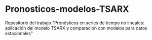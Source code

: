 # Pronosticos-modelos-TSARX
Repositorio del trabajo "Pronósticos en series de tiempo no lineales: aplicación del modelo TSARX y comparación con modelos para datos estacionales"

